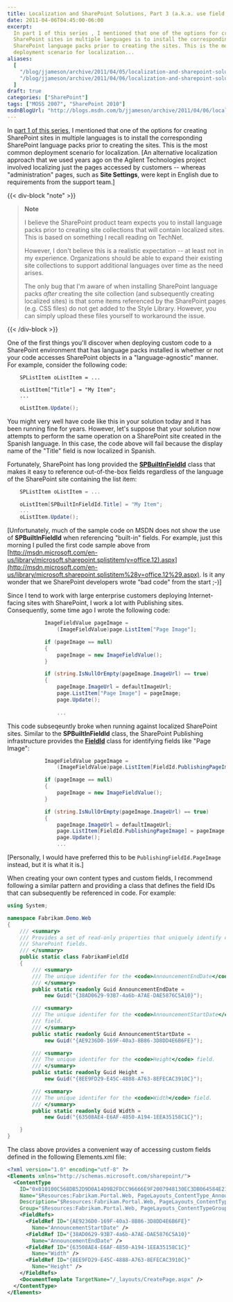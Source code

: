 ```yaml
---
title: Localization and SharePoint Solutions, Part 3 (a.k.a. use field IDs whenever possible)
date: 2011-04-06T04:45:00-06:00
excerpt:
  In part 1 of this series , I mentioned that one of the options for creating
  SharePoint sites in multiple languages is to install the corresponding
  SharePoint language packs prior to creating the sites. This is the most common
  deployment scenario for localization...
aliases:
  [
    "/blog/jjameson/archive/2011/04/05/localization-and-sharepoint-solutions-part-3-a-k-a-use-field-ids-whenever-possible.aspx",
    "/blog/jjameson/archive/2011/04/06/localization-and-sharepoint-solutions-part-3-a-k-a-use-field-ids-whenever-possible.aspx",
  ]
draft: true
categories: ["SharePoint"]
tags: ["MOSS 2007", "SharePoint 2010"]
msdnBlogUrl: "http://blogs.msdn.com/b/jjameson/archive/2011/04/06/localization-and-sharepoint-solutions-part-3-a-k-a-use-field-ids-whenever-possible.aspx"
---
```


In
[part 1 of this series](/blog/jjameson/2010/10/25/localization-and-sharepoint-solutions-part-1),
I mentioned that one of the options for creating SharePoint sites in multiple
languages is to install the corresponding SharePoint language packs prior to
creating the sites. This is the most common deployment scenario for
localization. [An alternative localization approach that we used years ago on
the Agilent Technologies project involved localizing just the pages accessed by
customers -- whereas "administration" pages, such as **Site Settings**, were
kept in English due to requirements from the support team.]

{{< div-block "note" >}}

> **Note**
> 
> I believe the SharePoint product team expects you to install language packs
> prior to creating site collections that will contain localized sites. This is
> based on something I recall reading on TechNet.
> 
> However, I don't believe this is a realistic expectation -- at least not in my
> experience. Organizations should be able to expand their existing site
> collections to support additional languages over time as the need arises.
> 
> The only bug that I'm aware of when installing SharePoint language packs
> _after_ creating the site collection (and subsequently creating localized
> sites) is that some items referenced by the SharePoint pages (e.g. CSS files)
> do not get added to the Style Library. However, you can simply upload these
> files yourself to workaround the issue.

{{< /div-block >}}

One of the first things you'll discover when deploying custom code to a
SharePoint environment that has language packs installed is whether or not your
code accesses SharePoint objects in a "language-agnostic" manner. For example,
consider the following code:

```
    SPListItem oListItem = ...

    oListItem["Title"] = "My Item";
    ...
```

```C#
    oListItem.Update();
```

You might very well have code like this in your solution today and it has been
running fine for years. However, let's suppose that your solution now attempts
to perform the same operation on a SharePoint site created in the Spanish
language. In this case, the code above will fail because the display name of the
"Title" field is now localized in Spanish.

Fortunately, SharePoint has long provided the
**[SPBuiltInFieldId](http://msdn.microsoft.com/en-us/library/microsoft.sharepoint.spbuiltinfieldid%28v=office.12%29.aspx)**
class that makes it easy to reference out-of-the-box fields regardless of the
language of the SharePoint site containing the list item:

```C#
    SPListItem oListItem = ...

    oListItem[SPBuiltInFieldId.Title] = "My Item";
    ...
    oListItem.Update();
```

[Unfortunately, much of the sample code on MSDN does not show the use of **SPBuiltInFieldId** when referencing "built-in" fields. For example, just this morning I pulled the first code sample above from [http://msdn.microsoft.com/en-us/library/microsoft.sharepoint.splistitem(v=office.12).aspx](http://msdn.microsoft.com/en-us/library/microsoft.sharepoint.splistitem%28v=office.12%29.aspx).
Is it any wonder that we SharePoint developers wrote "bad code" from the start
;-)]

Since I tend to work with large enterprise customers deploying Internet-facing
sites with SharePoint, I work a lot with Publishing sites. Consequently, some
time ago I wrote the following code:

```C#
            ImageFieldValue pageImage =
                (ImageFieldValue)page.ListItem["Page Image"];

            if (pageImage == null)
            {
                pageImage = new ImageFieldValue();
            }

            if (string.IsNullOrEmpty(pageImage.ImageUrl) == true)
            {
                pageImage.ImageUrl = defaultImageUrl;
                page.ListItem["Page Image"] = pageImage;
                page.Update();
                
                ...
```

This code subseqeuntly broke when running against localized SharePoint sites.
Similar to the **SPBuiltInFieldId** class, the SharePoint Publishing
infrastructure provides the
**[FieldId](http://msdn.microsoft.com/en-us/library/microsoft.sharepoint.publishing.fieldid.aspx)**
class for identifying fields like "Page Image":

```C#
            ImageFieldValue pageImage =
                (ImageFieldValue)page.ListItem[FieldId.PublishingPageImage];

            if (pageImage == null)
            {
                pageImage = new ImageFieldValue();
            }

            if (string.IsNullOrEmpty(pageImage.ImageUrl) == true)
            {
                pageImage.ImageUrl = defaultImageUrl;
                page.ListItem[FieldId.PublishingPageImage] = pageImage;
                page.Update();
                ...
```

[Personally, I would have preferred this to be `PublishingFieldId.PageImage`
instead, but it is what it is.]

When creating your own content types and custom fields, I recommend following a
similar pattern and providing a class that defines the field IDs that can
subsequently be referenced in code. For example:

```C#
using System;

namespace Fabrikam.Demo.Web
{
    /// <summary>
    /// Provides a set of read-only properties that uniquely identify custom
    /// SharePoint fields.
    /// </summary>
    public static class FabrikamFieldId
    {
        /// <summary>
        /// The unique identifer for the <code>AnnouncementEndDate</code> field.
        /// </summary>
        public static readonly Guid AnnouncementEndDate =
            new Guid("{38AD0629-93B7-4a6b-A7AE-DAE5876C5A10}");

        /// <summary>
        /// The unique identifer for the <code>AnnouncementStartDate</code>
        /// field.
        /// </summary>
        public static readonly Guid AnnouncementStartDate =
            new Guid("{AE9236D0-169F-40a3-8B86-3D8DD4E6B6FE}");

        /// <summary>
        /// The unique identifer for the <code>Height</code> field.
        /// </summary>
        public static readonly Guid Height =
            new Guid("{8EE9FD29-E45C-4888-A763-8EFECAC3910C}");

        /// <summary>
        /// The unique identifer for the <code>Width</code> field.
        /// </summary>
        public static readonly Guid Width =
            new Guid("{63508AE4-E6AF-4850-A194-1EEA35158C1C}");

    }
}
```

The class above provides a convenient way of accessing custom fields defined in
the following Elements.xml file:

```XML
<?xml version="1.0" encoding="utf-8" ?>
<Elements xmlns="http://schemas.microsoft.com/sharepoint/">
  <ContentType
    ID="0x010100C568DB52D9D0A14D9B2FDCC96666E9F2007948130EC3DB064584E219954237AF390064DEA0F50FC8C147B0B6EA0636C4A7D400840BCDB6A21043d4961D1140D1233749"
    Name="$Resources:Fabrikam.Portal.Web, PageLayouts_ContentType_AnnouncementPage_Name"
    Description="$Resources:Fabrikam.Portal.Web, PageLayouts_ContentType_AnnouncementPage_Description"
    Group="$Resources:Fabrikam.Portal.Web, PageLayouts_ContentTypeGroup_FabrikamContentTypes">
    <FieldRefs>
      <FieldRef ID="{AE9236D0-169F-40a3-8B86-3D8DD4E6B6FE}"
        Name="AnnouncementStartDate" />
      <FieldRef ID="{38AD0629-93B7-4a6b-A7AE-DAE5876C5A10}"
        Name="AnnouncementEndDate" />
      <FieldRef ID="{63508AE4-E6AF-4850-A194-1EEA35158C1C}"
        Name="Width" />
      <FieldRef ID="{8EE9FD29-E45C-4888-A763-8EFECAC3910C}"
        Name="Height" />
    </FieldRefs>
    <DocumentTemplate TargetName="/_layouts/CreatePage.aspx" />
  </ContentType>
</Elements>
```
